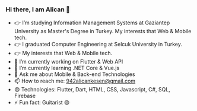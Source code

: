### Hi there, I am Alican 👋

<!--
**kesenalican/kesenalican** is a ✨ _special_ ✨ repository because its `README.md` (this file) appears on your GitHub profile.

Here are some ideas to get you started:
-->
- 👉 I’m studying Information Management Systems at Gaziantep University as Master's Degree in Turkey. My interests that Web & Mobile tech.
- 👉 I graduated Computer Engineering at Selcuk University in Turkey.
- 👉 My interests that Web & Mobile tech.
- 🔭 I’m currently working on Flutter & Web API
- 🌱 I’m currently learning .NET Core & Vue.js
- 💬 Ask me about Mobile & Back-end Technologies
- 📫 How to reach me: 942alicankesen@gmail.com
- 😄 Technologies: Flutter, Dart, HTML, CSS, Javascript, C#, SQL, Firebase
- ⚡ Fun fact: Guitarist 😄
<!-- <h1 align="center"> I am Alican </h1> -->

<!-- <h3 align=”center”> I graduated Computer Engineering at Selcuk University in Turkey. My interests that Web & Mobile tech. </h3>
<!-- <h3 align=”center”> I am studying as a master's degree student in the Department of Management Information Systems at Gaziantep University. </h3>
<!-- <h3 align=”center”> My interests that Web & Mobile tech. </h3>
<p align=”center”>
<img src=”https://hackster.imgix.net/uploads/attachments/1097058/Dino_non-birthday_version-1.gif?auto=compress&gifq=35&w=680&h=510&fit=max" width=”500" height=”150" />
</p>

<p align=”center”>
<a href= “https://twitter.com/KesenAlican">
<img align=”center” src=”https://img.icons8.com/external-justicon-lineal-color-justicon/64/000000/external-twitter-social-media-justicon-lineal-color-justicon.png" />
</a>
<a href= “https://www.linkedin.com/in/alican-kesen/">
<img align=”center” src=”https://img.icons8.com/external-justicon-lineal-color-justicon/64/000000/external-linkedin-social-media-justicon-lineal-color-justicon.png" />
</a>
</p><p align=”center”>
<img src=”https://komarev.com/ghpvc/?username=TaylanCann&label=stalkers&color=grey" />
</p> -->


